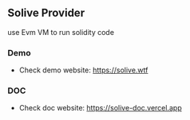 ## Solive Provider

use Evm VM to run solidity code

### Demo
- Check demo website: https://solive.wtf

### DOC
- Check doc website: https://solive-doc.vercel.app
